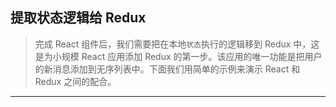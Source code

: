 ## 提取状态逻辑给 Redux

> 完成 React 组件后，我们需要把在本地`状态`执行的逻辑移到 Redux 中，这是为小规模 React 应用添加 Redux 的第一步。该应用的唯一功能是把用户的新消息添加到无序列表中。下面我们用简单的示例来演示 React 和 Redux 之间的配合。

---

```react

```

